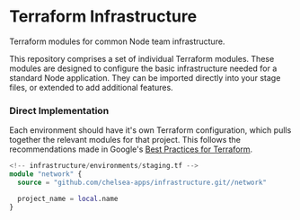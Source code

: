 # Terraform Infrastructure

Terraform modules for common Node team infrastructure.

This repository comprises a set of individual Terraform modules.
These modules are designed to configure the basic infrastructure needed for a standard Node application.
They can be imported directly into your stage files, or extended to add additional features.

### Direct Implementation

Each environment should have it's own Terraform configuration, which pulls together the relevant modules for that project.
This follows the recommendations made in Google's [Best Practices for Terraform](https://cloud.google.com/docs/terraform/best-practices-for-terraform).

```terraform
<!-- infrastructure/environments/staging.tf -->
module "network" {
  source = "github.com/chelsea-apps/infrastructure.git//network"

  project_name = local.name
}
```
